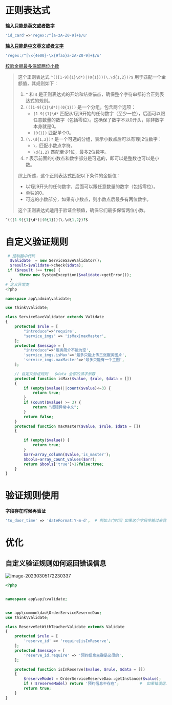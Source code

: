 # 正则表达式

[**输入只能是英文或者数字**](https://zhidao.baidu.com/question/1674617561258447347.html)

```php
'id_card'=>'regex:/^[a-zA-Z0-9]+$/u'        
```

[**输入只能是中文英文或者文字**](https://www.cnblogs.com/PHP0222wangdong/p/11360166.html)

```php
'regex:/^[\x{4e00}-\x{9fa5}a-zA-Z0-9]+$/u'
```

[校验金额最多保留两位小数](https://blog.csdn.net/weixin_43968234/article/details/88865306)

> 这个正则表达式 `^(([1-9]{1}\d*)|(0{1}))(\.\d{1,2})?$` 用于匹配一个金额值，其规则如下：
>
> 1. `^` 和 `$` 是正则表达式的开始和结束锚点，确保整个字符串都符合正则表达式的规则。
> 2. `(([1-9]{1}\d*)|(0{1}))` 是一个分组，包含两个选项：
>    - `[1-9]{1}\d*` 匹配从1到9开始的任何数字（至少一位），后面可以跟任意数量的数字（包括零位）。这确保了数字不以0开头，除非数字本身就是0。
>    - `(0{1})` 匹配单个0。
> 3. `(\.\d{1,2})?` 是一个可选的分组，表示小数点后可以有1到2位数字：
>    - `\.` 匹配小数点字符。
>    - `\d{1,2}` 匹配至少1位，最多2位数字。
> 4. `?` 表示前面的小数点和数字部分是可选的，即可以是整数也可以是小数。
>
> 综上所述，这个正则表达式匹配以下条件的金额值：
>
> - 以1到9开头的任何数字，后面可以跟任意数量的数字（包括零位）。
> - 单独的0。
> - 可选的小数部分，如果有小数点，则小数点后最多有两位数字。
>
> 这个正则表达式适用于验证金额值，确保它们最多保留两位小数。

```php
^(([1-9]{1}\d*)|(0{1}))(\.\d{1,2})?$
```



# 自定义验证规则

```php
 # 控制器中代码 
  $validate  = new ServiceSaveValidator();
  $result=$validate->check($data);
 if ($result !== true) {
      throw new SystemException($validate->getError());
  }
# 定义异常类
<?php

namespace app\admin\validate;

use think\Validate;

class ServiceSaveValidator extends Validate
{
    protected $rule = [
        "introduce"=>'require',
        "service_imgs" => 'isMax|maxMaster',
    ];
    protected $message = [
        "introduce"=>'服务简介不能为空',
        'service_imgs.isMax'=>'最多只能上传三张服务图片',
        'service_imgs.maxMaster'=>'最多只能有一个主图',
    ];

    // 自定义验证规则   $data 全部的请求参数
    protected function isMax($value, $rule, $data = [])
    {
        if (empty($value)||count($value)<=3) {
            return true;
        }
        if (count($value) >= 3) {
            return "报错异常中文";
        }
        return false;
    }
    protected function maxMaster($value, $rule, $data = [])
    {

        if (empty($value)) {
            return true;
        }
        $arr=array_column($value,'is_master');
        $bools=array_count_values($arr);
        return $bools['true']>1?false:true;
    }
}
```

#  验证规则使用

**字段存在时候再验证**

```php
'to_door_time' => 'dateFormat:Y-m-d',  # 例如上门时间 如果这个字段传输过来我们在判断是不是时间格式
```

#  优化

## 自定义验证规则如何返回错误信息

![image-20230305172230337](https://gitee.com/yaolliuyang/blogImages/raw/master/blogImages/image-20230305172230337.png)

```php
<?php


namespace app\api\validate;


use app\common\dao\OrderServiceReserveDao;
use think\Validate;

class ReserveSetWithTeacherValidate extends Validate
{
    protected $rule = [
        'reserve_id' => 'require|isInReserve',
    ];
    protected $message = [
        'reserve_id.require' => '预约信息主键是必须的',
    ];

    protected function isInReserve($value, $rule, $data = [])
    {
        $reserveModel = OrderServiceReserveDao::getInstance($value);
        if (!$reserveModel) return '预约信息不存在';         #  如果错误信息直接返回文字即可
        return true;
    }
}
```

